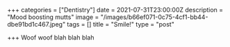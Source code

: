 +++
categories = ["Dentistry"]
date = 2021-07-31T23:00:00Z
description = "Mood boosting mutts"
image = "/images/b66ef071-0c75-4cf1-bb44-dbe91bd1c467.jpeg"
tags = []
title = "Smile!"
type = "post"

+++
Woof woof blah blah blah